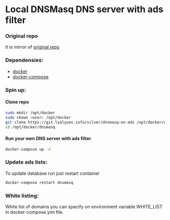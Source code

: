 Local DNSMasq DNS server with ads filter
========================================

### Original repo

It is mirror of [original repo](https://git.lyalyuev.info/silver/dnsmasq-no-ads)

### Dependensies:

* [docker](https://www.docker.com/)
* [docker-compose](https://docs.docker.com/compose/)

### Spin up:

#### Clone repo

```bash
sudo mkdir /opt/docker
sudo chown <user> /opt/docker
git clone https://git.lyalyuev.info/silver/dnsmasq-no-ads /opt/docker/dnsmasq
cd /opt/docker/dnsmasq
```

#### Run your own DNS server with ads filter

```bash
docker-compose up -d
```

### Update ads lists:

To update database run just restart container

```bash
docker-compose restart dnsmasq
```

### White listing:

White list of domains you can specify on environment variable WHITE_LIST in docker-compose.yml file.
